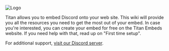 ![Logo](https://github.com/TitanEmbeds/Titan/raw/master/webapp/titanembeds/static/img/titanembeds.png)

Titan allows you to embed Discord onto your web site. This wiki will provide you all the resources you need to get the most out of your embed. In case you're interested, you can create your embed for free on the Titan Embeds website. If you need help with that, read up on "First time setup".

For additional support, [visit our Discord server](https://discord.io/Titan).
